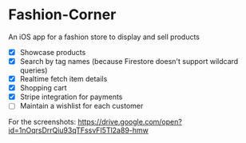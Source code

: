 # Fashion-Corner
An iOS app for a fashion store to display and sell products

- [x] Showcase products
- [x] Search by tag names (because Firestore doesn't support wildcard queries)
- [x] Realtime fetch item details
- [x] Shopping cart
- [x] Stripe integration for payments 
- [ ] Maintain a wishlist for each customer

For the screenshots: https://drive.google.com/open?id=1nOqrsDrrQiu93qTFssvFI5Tl2a89-hmw